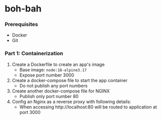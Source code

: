 # boh-bah

### Prerequisites
- Docker
- Git

### Part 1: Containerization
1. Create a Dockerfile to create an app's image
    - Base image: `node:18-alpine3.17`
    - Expose port number 3000
2. Create a docker-compose file to start the app container
    - Do not publish any port numbers
3. Create another docker-compose file for NGINX
    - Publish only port number 80
4. Config an Nginx as a reverse proxy with following details:
    - When accessing http://localhost:80 will be routed to application at port 3000
